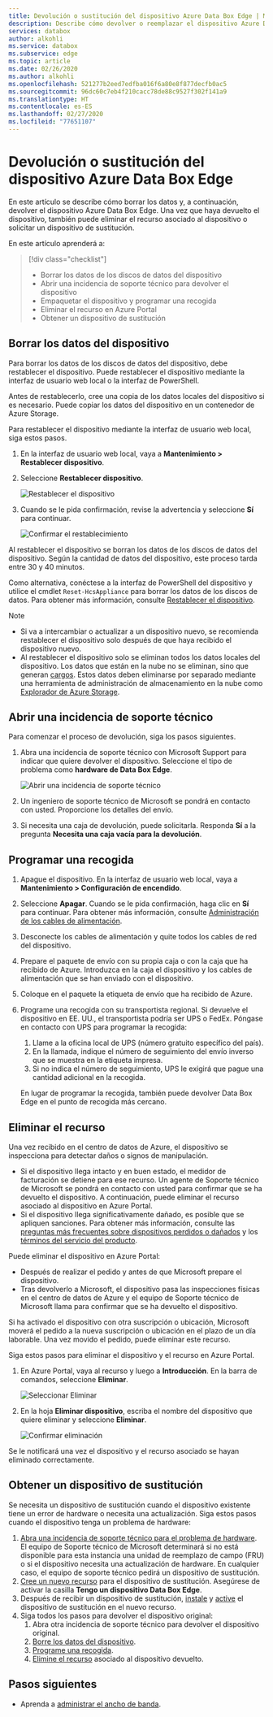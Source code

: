 ```yaml
---
title: Devolución o sustitución del dispositivo Azure Data Box Edge | Microsoft Docs
description: Describe cómo devolver o reemplazar el dispositivo Azure Data Box Edge.
services: databox
author: alkohli
ms.service: databox
ms.subservice: edge
ms.topic: article
ms.date: 02/26/2020
ms.author: alkohli
ms.openlocfilehash: 521277b2eed7edfba016f6a80e8f877decfb0ac5
ms.sourcegitcommit: 96dc60c7eb4f210cacc78de88c9527f302f141a9
ms.translationtype: HT
ms.contentlocale: es-ES
ms.lasthandoff: 02/27/2020
ms.locfileid: "77651107"
---
```

# <a name="return-or-replace-your-azure-data-box-edge-device"></a>Devolución o sustitución del dispositivo Azure Data Box Edge

En este artículo se describe cómo borrar los datos y, a continuación, devolver el dispositivo Azure Data Box Edge. Una vez que haya devuelto el dispositivo, también puede eliminar el recurso asociado al dispositivo o solicitar un dispositivo de sustitución.

En este artículo aprenderá a:

> [!div class="checklist"]
> * Borrar los datos de los discos de datos del dispositivo
> * Abrir una incidencia de soporte técnico para devolver el dispositivo
> * Empaquetar el dispositivo y programar una recogida
> * Eliminar el recurso en Azure Portal
> * Obtener un dispositivo de sustitución

## <a name="erase-data-from-the-device"></a>Borrar los datos del dispositivo

Para borrar los datos de los discos de datos del dispositivo, debe restablecer el dispositivo. Puede restablecer el dispositivo mediante la interfaz de usuario web local o la interfaz de PowerShell.

Antes de restablecerlo, cree una copia de los datos locales del dispositivo si es necesario. Puede copiar los datos del dispositivo en un contenedor de Azure Storage.

Para restablecer el dispositivo mediante la interfaz de usuario web local, siga estos pasos.

1. En la interfaz de usuario web local, vaya a **Mantenimiento > Restablecer dispositivo**.
2. Seleccione **Restablecer dispositivo**.

    ![Restablecer el dispositivo](media/data-box-edge-return-device/device-reset-1.png)

3. Cuando se le pida confirmación, revise la advertencia y seleccione **Sí** para continuar.

    ![Confirmar el restablecimiento](media/data-box-edge-return-device/device-reset-2.png)  

Al restablecer el dispositivo se borran los datos de los discos de datos del dispositivo. Según la cantidad de datos del dispositivo, este proceso tarda entre 30 y 40 minutos.

Como alternativa, conéctese a la interfaz de PowerShell del dispositivo y utilice el cmdlet `Reset-HcsAppliance` para borrar los datos de los discos de datos. Para obtener más información, consulte [Restablecer el dispositivo](data-box-edge-connect-powershell-interface.md#reset-your-device).

> [!NOTE]
> - Si va a intercambiar o actualizar a un dispositivo nuevo, se recomienda restablecer el dispositivo solo después de que haya recibido el dispositivo nuevo.
> - Al restablecer el dispositivo solo se eliminan todos los datos locales del dispositivo. Los datos que están en la nube no se eliminan, sino que generan [cargos](https://azure.microsoft.com/pricing/details/storage/). Estos datos deben eliminarse por separado mediante una herramienta de administración de almacenamiento en la nube como [Explorador de Azure Storage](https://azure.microsoft.com/features/storage-explorer/).

## <a name="open-a-support-ticket"></a>Abrir una incidencia de soporte técnico

Para comenzar el proceso de devolución, siga los pasos siguientes.

1. Abra una incidencia de soporte técnico con Microsoft Support para indicar que quiere devolver el dispositivo. Seleccione el tipo de problema como **hardware de Data Box Edge**.

    ![Abrir una incidencia de soporte técnico](media/data-box-edge-return-device/open-support-ticket-1.png)  

2. Un ingeniero de soporte técnico de Microsoft se pondrá en contacto con usted. Proporcione los detalles del envío.
3. Si necesita una caja de devolución, puede solicitarla. Responda **Sí** a la pregunta **Necesita una caja vacía para la devolución**.


## <a name="schedule-a-pickup"></a>Programar una recogida

1. Apague el dispositivo. En la interfaz de usuario web local, vaya a **Mantenimiento > Configuración de encendido**.
2. Seleccione **Apagar**. Cuando se le pida confirmación, haga clic en **Sí** para continuar. Para obtener más información, consulte [Administración de los cables de alimentación](data-box-gateway-manage-access-power-connectivity-mode.md#manage-power).
3. Desconecte los cables de alimentación y quite todos los cables de red del dispositivo.
4. Prepare el paquete de envío con su propia caja o con la caja que ha recibido de Azure. Introduzca en la caja el dispositivo y los cables de alimentación que se han enviado con el dispositivo.
5. Coloque en el paquete la etiqueta de envío que ha recibido de Azure.
6. Programe una recogida con su transportista regional. Si devuelve el dispositivo en EE. UU., el transportista podría ser UPS o FedEx. Póngase en contacto con UPS para programar la recogida:

    1. Llame a la oficina local de UPS (número gratuito específico del país).
    2. En la llamada, indique el número de seguimiento del envío inverso que se muestra en la etiqueta impresa.
    3. Si no indica el número de seguimiento, UPS le exigirá que pague una cantidad adicional en la recogida.

    En lugar de programar la recogida, también puede devolver Data Box Edge en el punto de recogida más cercano.

## <a name="delete-the-resource"></a>Eliminar el recurso

Una vez recibido en el centro de datos de Azure, el dispositivo se inspecciona para detectar daños o signos de manipulación.

- Si el dispositivo llega intacto y en buen estado, el medidor de facturación se detiene para ese recurso. Un agente de Soporte técnico de Microsoft se pondrá en contacto con usted para confirmar que se ha devuelto el dispositivo. A continuación, puede eliminar el recurso asociado al dispositivo en Azure Portal.
- Si el dispositivo llega significativamente dañado, es posible que se apliquen sanciones. Para obtener más información, consulte las [preguntas más frecuentes sobre dispositivos perdidos o dañados](https://azure.microsoft.com/pricing/details/databox/edge/) y los [términos del servicio del producto](https://www.microsoft.com/licensing/product-licensing/products).  


Puede eliminar el dispositivo en Azure Portal:
-   Después de realizar el pedido y antes de que Microsoft prepare el dispositivo.
-   Tras devolverlo a Microsoft, el dispositivo pasa las inspecciones físicas en el centro de datos de Azure y el equipo de Soporte técnico de Microsoft llama para confirmar que se ha devuelto el dispositivo.

Si ha activado el dispositivo con otra suscripción o ubicación, Microsoft moverá el pedido a la nueva suscripción o ubicación en el plazo de un día laborable. Una vez movido el pedido, puede eliminar este recurso.


Siga estos pasos para eliminar el dispositivo y el recurso en Azure Portal.

1. En Azure Portal, vaya al recurso y luego a **Introducción**. En la barra de comandos, seleccione **Eliminar**.

    ![Seleccionar Eliminar](media/data-box-edge-return-device/delete-resource-1.png)

2. En la hoja **Eliminar dispositivo**, escriba el nombre del dispositivo que quiere eliminar y seleccione **Eliminar**.

    ![Confirmar eliminación](media/data-box-edge-return-device/delete-resource-2.png)

Se le notificará una vez el dispositivo y el recurso asociado se hayan eliminado correctamente.

## <a name="get-a-replacement-device"></a>Obtener un dispositivo de sustitución

Se necesita un dispositivo de sustitución cuando el dispositivo existente tiene un error de hardware o necesita una actualización. Siga estos pasos cuando el dispositivo tenga un problema de hardware:

1. [Abra una incidencia de soporte técnico para el problema de hardware](#open-a-support-ticket). El equipo de Soporte técnico de Microsoft determinará si no está disponible para esta instancia una unidad de reemplazo de campo (FRU) o si el dispositivo necesita una actualización de hardware. En cualquier caso, el equipo de soporte técnico pedirá un dispositivo de sustitución.
2. [Cree un nuevo recurso](data-box-edge-deploy-prep.md#create-a-new-resource) para el dispositivo de sustitución. Asegúrese de activar la casilla **Tengo un dispositivo Data Box Edge**. 
3. Después de recibir un dispositivo de sustitución, [instale](data-box-edge-deploy-install.md) y [active](data-box-edge-deploy-connect-setup-activate.md) el dispositivo de sustitución en el nuevo recurso.
4. Siga todos los pasos para devolver el dispositivo original:
    1. Abra otra incidencia de soporte técnico para devolver el dispositivo original.
    2. [Borre los datos del dispositivo](#erase-data-from-the-device).
    3. [Programe una recogida](#schedule-a-pickup).
    5. [Elimine el recurso](#delete-the-resource) asociado al dispositivo devuelto.



## <a name="next-steps"></a>Pasos siguientes

- Aprenda a [administrar el ancho de banda](data-box-edge-manage-bandwidth-schedules.md).
